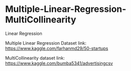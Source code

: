 # Multiple-Linear-Regression-MultiCollinearity
Linear Regression


Multiple Linear Regression Dataset link: https://www.kaggle.com/farhanmd29/50-startups

MultiCollinearity dataset link: https://www.kaggle.com/bumba5341/advertisingcsv
